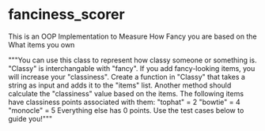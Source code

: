 # fanciness_scorer
This is an OOP Implementation to Measure How Fancy you are based on the What items you own


"""You can use this class to represent how classy someone
or something is.
"Classy" is interchangable with "fancy".
If you add fancy-looking items, you will increase
your "classiness".
Create a function in "Classy" that takes a string as
input and adds it to the "items" list.
Another method should calculate the "classiness"
value based on the items.
The following items have classiness points associated
with them:
"tophat" = 2
"bowtie" = 4
"monocle" = 5
Everything else has 0 points.
Use the test cases below to guide you!"""
